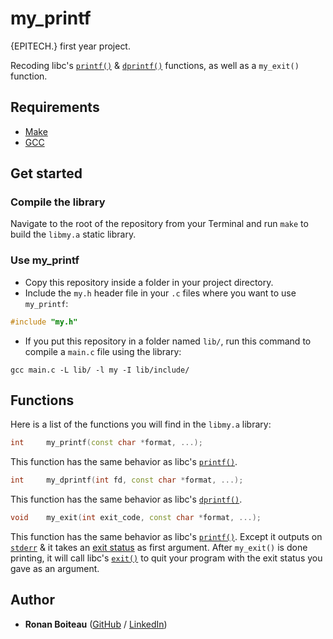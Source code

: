 # my_printf

{EPITECH.} first year project.

Recoding libc's [`printf()`](https://linux.die.net/man/3/printf) & [`dprintf()`](https://linux.die.net/man/3/dprintf) functions, as well as a `my_exit()` function.

## Requirements

 - [Make](https://www.gnu.org/software/make/)
 - [GCC](https://gcc.gnu.org/)

## Get started

### Compile the library

Navigate to the root of the repository from your Terminal and run `make` to build the `libmy.a` static library.

### Use my_printf

 - Copy this repository inside a folder in your project directory.
 - Include the `my.h` header file in your `.c` files where you want to use `my_printf`:
```cpp
#include "my.h"
```
 - If you put this repository in a folder named `lib/`, run this command to compile a `main.c` file using the library:
```
gcc main.c -L lib/ -l my -I lib/include/
```

## Functions

Here is a list of the functions you will find in the `libmy.a` library:

```cpp
int     my_printf(const char *format, ...);
```
This function has the same behavior as libc's [`printf()`](https://linux.die.net/man/3/printf).

```cpp
int     my_dprintf(int fd, const char *format, ...);
```
This function has the same behavior as libc's [`dprintf()`](https://linux.die.net/man/3/dprintf).

```cpp
void    my_exit(int exit_code, const char *format, ...);
```
This function has the same behavior as libc's [`printf()`](https://linux.die.net/man/3/printf). Except it outputs on [`stderr`](https://en.wikipedia.org/wiki/Standard_streams#Standard_error_(stderr)) & it takes an [exit status](https://en.wikipedia.org/wiki/Exit_status#C_language) as first argument. After `my_exit()` is done printing, it will call libc's [`exit()`](https://linux.die.net/man/3/exit) to quit your program with the exit status you gave as an argument.

## Author

* **Ronan Boiteau** ([GitHub](https://github.com/ronanboiteau) / [LinkedIn](https://www.linkedin.com/in/ronanboiteau/))
